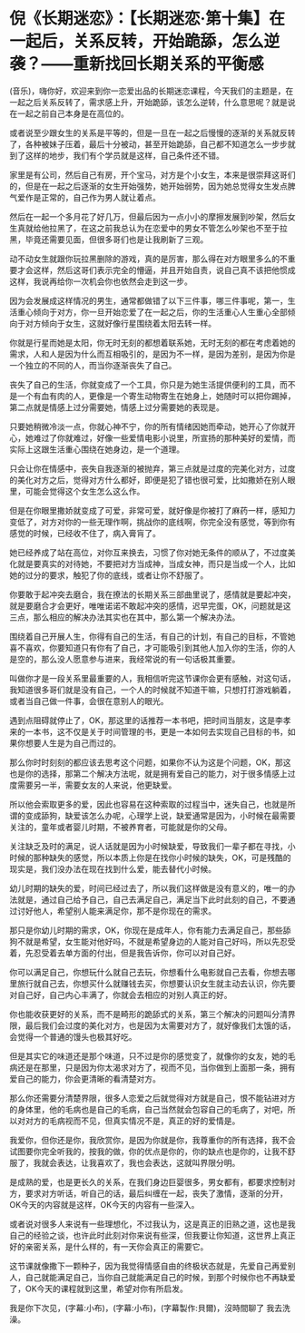 # 倪《长期迷恋》：【长期迷恋·第十集】在一起后，关系反转，开始跪舔，怎么逆袭？——重新找回长期关系的平衡感

(音乐)，嗨你好，欢迎来到你一恋爱出品的长期迷恋课程，今天我们的主题是，在一起之后关系反转了，需求感上升，开始跪舔，该怎么逆转，什么意思呢？就是说在一起之前自己本身是在高位的。

或者说至少跟女生的关系是平等的，但是一旦在一起之后慢慢的逐渐的关系就反转了，各种被妹子压着，最后十分被动，甚至开始跪舔，自己都不知道怎么一步步就到了这样的地步，我们有个学员就是这样，自己条件还不错。

家里是有公司，然后自己有房，开个宝马，对方是个小女生，本来是很崇拜这哥们的，但是在一起之后逐渐的女生开始强势，她开始弱势，因为她总觉得女生发点脾气爱作是正常的，自己作为男人就让着点。

然后在一起一个多月花了好几万，但最后因为一点小小的摩擦发展到吵架，然后女生真就给他拉黑了，在这之前我总认为在恋爱中的男女不管怎么吵架也不至于拉黑，毕竟还需要见面，但很多哥们也是让我刷新了三观。

动不动女生就跟你玩拉黑删除的游戏，真的是厉害，那么得在对方眼里多么的不重要才会这样，然后这哥们表示完全的懵逼，并且开始自责，说自己真不该把他惯成这样，我说再给你一次机会你也依然会走到这一步。

因为会发展成这样情况的男生，通常都做错了以下三件事，哪三件事呢，第一，生活重心倾向于对方，你一旦开始恋爱了在一起之后，你的生活重心人生重心全部倾向于对方倾向于女生，这就好像行星围绕着太阳去转一样。

你就是行星而她是太阳，你无时无刻的都想着联系她，无时无刻的都在考虑着她的需求，人和人是因为什么而互相吸引的，是因为不一样，是因为差别，是因为你是一个独立的不同的人，而当你逐渐丧失了自己。

丧失了自己的生活，你就变成了一个工具，你只是为她生活提供便利的工具，而不是一个有血有肉的人，更像是一个寄生动物寄生在她身上，她随时可以把你踢掉，第二点就是情感上过分需要她，情感上过分需要她的表现是。

只要她稍微冷淡一点，你就心神不宁，你的所有情绪因她而牵动，她开心了你就开心，她难过了你就难过，好像一些爱情电影小说里，所宣扬的那种美好的爱情，而实际上这跟生活重心围绕在她身边，是一个道理。

只会让你在情感中，丧失自我逐渐的被抛弃，第三点就是过度的完美化对方，过度的美化对方之后，觉得对方什么都好，即便是犯了错也很可爱，比如撒娇在别人眼里，可能会觉得这个女生怎么这么作。

但是在你眼里撒娇就变成了可爱，非常可爱，就好像是你被打了麻药一样，感知力变低了，对方对你的一些无理作啊，挑战你的底线啊，你完全没有感觉，等到你有感觉的时候，已经收不住了，病入膏肓了。

她已经养成了站在高位，对你互来换去，习惯了你对她无条件的顺从了，不过度美化就是要真实的对待她，不要把对方当成神，当成女神，而只是当成一个人，比如她的过分的要求，触犯了你的底线，或者让你不舒服了。

你要敢于起冲突去磨合，我在撩法的长期关系三部曲里说了，感情就是要起冲突，就是要磨合才会更好，唯唯诺诺不敢起冲突的感情，迟早完蛋，OK，问题就是这三点，那么相应的解决办法其实也在其中，那么第一个解决办法。

围绕着自己开展人生，你得有自己的生活，有自己的计划，有自己的目标，不管她喜不喜欢，你要知道只有你有了自己，才可能吸引到其他人加入你的生活，你的人是空的，那么没人愿意参与进来，我经常说的有一句话极其重要。

叫做你才是一段关系里最重要的人，我相信听完这节课你会更有感触，对这句话，我知道很多哥们就是没有自己，一个人的时候就不知道干嘛，只想打打游戏躺着，或者当自己做一件事，会很在意别人的眼光。

遇到点阻碍就停止了，OK，那这里的话推荐一本书吧，把时间当朋友，这是李孝来的一本书，这不仅是关于时间管理的书，更是一本如何去实现自己目标的书，如果你想要人生是为自己而过的。

那么你时时刻刻的都应该去思考这个问题，如果你不认为这是个问题，OK，那这也是你的选择，那第二个解决方法呢，就是拥有爱自己的能力，对于很多情感上过度需要另一半，需要女友的人来说，他更缺爱。

所以他会索取更多的爱，因此也容易在这种索取的过程当中，迷失自己，也就是所谓的变成舔狗，缺爱该怎么办呢，心理学上说，缺爱通常是因为，小时候在最需要关注的，童年或者婴儿时期，不被养育者，可能就是你的父母。

关注缺乏及时的满足，说人话就是因为小时候缺爱，导致我们一辈子都在寻找，小时候的那种缺失的感觉，所以本质上你是在找你小时候的缺失，OK，可是残酷的现实是，我们没办法在现在找到什么爱，能去替代小时候。

幼儿时期的缺失的爱，时间已经过去了，所以我们这样做是没有意义的，唯一的办法就是，通过自己给予自己，自己去满足自己，满足当下此时此刻的自己，不要通过讨好他人，希望别人能来满足你，那不是你现在的需求。

那只是你幼儿时期的需求，OK，你现在是成年人，你有能力去满足自己，那些舔狗不就是希望，女生能对他好吗，不就是希望身边的人能对自己好吗，所以先忍受着，先忍受着去单方面的付出，但是我告诉你，你可以对自己好。

你可以满足自己，你想玩什么就自己去玩，你想看什么电影就自己去看，你想去哪里旅行就自己去，你想买什么就赚钱去买，你想要认识女生就主动去认识，你先要对自己好，自己内心丰满了，你就会去相应的对别人真正的好。

你也能收获更好的关系，而不是畸形的跪舔式的关系，第三个解决的问题叫分清界限，最后我们会过度的美化对方，也是因为太需要对方了，就好像我们太饿的话，会觉得一个普通的馒头也极其好吃。

但是其实它的味道还是那个味道，只不过是你的感觉变了，就像你的女友，她的毛病还是在那里，只是因为你太渴求对方了，视而不见，当你做到上面那一条，拥有爱自己的能力，你会更清晰的看清楚对方。

那么你还需要分清楚界限，很多人恋爱之后就觉得对方就是自己，恨不能钻进对方的身体里，他的毛病也是自己的毛病，自己当然就会包容自己的毛病了，对吧，所以对对方的毛病视而不见，但真实情况不是，真正的好的爱情是。

我爱你，但你还是你，我欣赏你，是因为你就是你，我尊重你的所有选择，我不会试图要你完全听我的，按我的做，你的优点是你的，你的缺点也是你的，让我不舒服了，我就会表达，让我喜欢了，我也会表达，这就叫界限分明。

是成熟的爱，也是更长久的关系，在我们身边巨婴很多，男女都有，都要求控制对方，要求对方听话，听自己的话，最后纠缠在一起，丧失了激情，逐渐的分开，OK今天的内容就是这样，OK今天的内容有一些深入。

或者说对很多人来说有一些理想化，不过我认为，这是真正的旧熟之道，这也是我自己的经验之谈，也许此时此刻对你来说有些深，但我要让你知道，这世界上真正好的亲密关系，是什么样的，有一天你会真正的需要它。

这节课就像撒下一颗种子，因为我觉得情感自由的终极状态就是，先爱自己再爱别人，自己就能满足自己，当你自己就能满足自己的时候，到那个时候你也不再缺爱了，OK今天的课程就到这里，希望对你有所启发。

我是你下次见，(字幕:小布)，(字幕:小布)，(字幕製作:貝爾)，沒時間聊了 我去洗澡。
